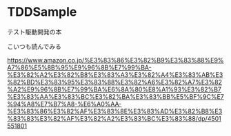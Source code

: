 # TDDSample

テスト駆動開発の本

こいつも読んでみる

https://www.amazon.co.jp/%E3%83%86%E3%82%B9%E3%83%88%E9%A7%86%E5%8B%95%E9%96%8B%E7%99%BA-%E3%82%A2%E3%82%B8%E3%83%A3%E3%82%A4%E3%83%AB%E3%82%BD%E3%83%95%E3%83%88%E3%82%A6%E3%82%A7%E3%82%A2%E9%96%8B%E7%99%BA%E6%8A%80%E8%A1%93%E3%82%B7%E3%83%AA%E3%83%BC%E3%82%BA%E3%83%BB%E5%BF%9C%E7%94%A8%E7%B7%A8-%E6%A0%AA-%E3%83%86%E3%82%AF%E3%83%8E%E3%83%AD%E3%82%B8%E3%83%83%E3%82%AF%E3%82%A2%E3%83%BC%E3%83%88/dp/4501551801
